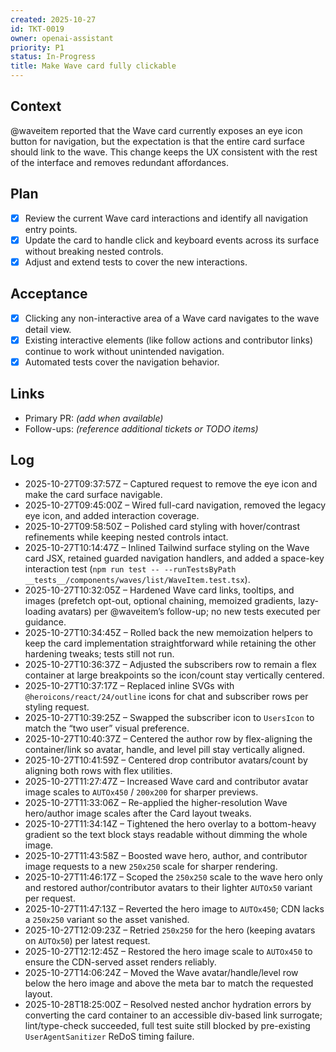 ```yaml
---
created: 2025-10-27
id: TKT-0019
owner: openai-assistant
priority: P1
status: In-Progress
title: Make Wave card fully clickable
---
```


## Context

@waveitem reported that the Wave card currently exposes an eye icon button for navigation, but the expectation is that the entire card surface should link to the wave. This change keeps the UX consistent with the rest of the interface and removes redundant affordances.

## Plan

- [x] Review the current Wave card interactions and identify all navigation entry points.
- [x] Update the card to handle click and keyboard events across its surface without breaking nested controls.
- [x] Adjust and extend tests to cover the new interactions.

## Acceptance

- [x] Clicking any non-interactive area of a Wave card navigates to the wave detail view.
- [x] Existing interactive elements (like follow actions and contributor links) continue to work without unintended navigation.
- [x] Automated tests cover the navigation behavior.

## Links

- Primary PR: _(add when available)_
- Follow-ups: _(reference additional tickets or TODO items)_

## Log

- 2025-10-27T09:37:57Z – Captured request to remove the eye icon and make the card surface navigable.
- 2025-10-27T09:45:00Z – Wired full-card navigation, removed the legacy eye icon, and added interaction coverage.
- 2025-10-27T09:58:50Z – Polished card styling with hover/contrast refinements while keeping nested controls intact.
- 2025-10-27T10:14:47Z – Inlined Tailwind surface styling on the Wave card JSX, retained guarded navigation handlers, and added a space-key interaction test (`npm run test -- --runTestsByPath __tests__/components/waves/list/WaveItem.test.tsx`).
- 2025-10-27T10:32:05Z – Hardened Wave card links, tooltips, and images (prefetch opt-out, optional chaining, memoized gradients, lazy-loading avatars) per @waveitem’s follow-up; no new tests executed per guidance.
- 2025-10-27T10:34:45Z – Rolled back the new memoization helpers to keep the card implementation straightforward while retaining the other hardening tweaks; tests still not run.
- 2025-10-27T10:36:37Z – Adjusted the subscribers row to remain a flex container at large breakpoints so the icon/count stay vertically centered.
- 2025-10-27T10:37:17Z – Replaced inline SVGs with `@heroicons/react/24/outline` icons for chat and subscriber rows per styling request.
- 2025-10-27T10:39:25Z – Swapped the subscriber icon to `UsersIcon` to match the “two user” visual preference.
- 2025-10-27T10:40:37Z – Centered the author row by flex-aligning the container/link so avatar, handle, and level pill stay vertically aligned.
- 2025-10-27T10:41:59Z – Centered drop contributor avatars/count by aligning both rows with flex utilities.
- 2025-10-27T11:27:47Z – Increased Wave card and contributor avatar image scales to `AUTOx450` / `200x200` for sharper previews.
- 2025-10-27T11:33:06Z – Re-applied the higher-resolution Wave hero/author image scales after the Card layout tweaks.
- 2025-10-27T11:34:14Z – Tightened the hero overlay to a bottom-heavy gradient so the text block stays readable without dimming the whole image.
- 2025-10-27T11:43:58Z – Boosted wave hero, author, and contributor image requests to a new `250x250` scale for sharper rendering.
- 2025-10-27T11:46:17Z – Scoped the `250x250` scale to the wave hero only and restored author/contributor avatars to their lighter `AUTOx50` variant per request.
- 2025-10-27T11:47:13Z – Reverted the hero image to `AUTOx450`; CDN lacks a `250x250` variant so the asset vanished.
- 2025-10-27T12:09:23Z – Retried `250x250` for the hero (keeping avatars on `AUTOx50`) per latest request.
- 2025-10-27T12:12:45Z – Restored the hero image scale to `AUTOx450` to ensure the CDN-served asset renders reliably.
- 2025-10-27T14:06:24Z – Moved the Wave avatar/handle/level row below the hero image and above the meta bar to match the requested layout.
- 2025-10-28T18:25:00Z – Resolved nested anchor hydration errors by converting the card container to an accessible div-based link surrogate; lint/type-check succeeded, full test suite still blocked by pre-existing `UserAgentSanitizer` ReDoS timing failure.
